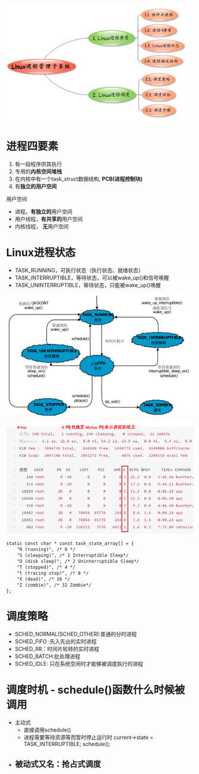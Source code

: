 ![](../photo/Pasted%20image%2020230506182128.png)
# 进程四要素
1. 有一段程序供其执行
2. 专用的**内核空间堆栈**
3. 在内核中有一个task_struct数据结构, **PCB(进程控制块)**
4. 有**独立的用户空间**

 用户空间
- 进程，**有独立的**用户空间
- 用户线程，**有共享的**用户空间
- 内核线程， **无**用户空间

# Linux进程状态
- TASK_RUNNING，可执行状态（执行状态、就绪状态）
- TASK_INTERRUPTIBLE，等待状态，可以被wake_up()和信号唤醒
- TASK_UNINTERRUPTIBLE，等待状态，只能被wake_up()唤醒

![](../photo/Pasted%20image%2020230506185455.png)

![](../photo/7fd07ff2ef07092e59ea1b4195aa38a8_MD5.png)

```
static const char * const task_state_array[] = {
	"R (running)", /* 0 */
	"S (sleeping)", /* 1 Interruptible Sleep*/
	"D (disk sleep)", /* 2 Uninterruptible Sleep*/
	"T (stopped)", /* 4 */
	"t (tracing stop)", /* 8 */
	"X (dead)", /* 16 */
	"Z (zombie)", /* 32 Zombie*/
};
```

# 调度策略
- SCHED_NORMAL(SCHED_OTHER):普通的分时进程
- SCHED_FIFO :先入先出的实时进程
- SCHED_RR：时间片轮转的实时进程
- SCHED_BATCH:批处理进程
- SCHED_IDLE: 只在系统空闲时才能够被调度执行的进程

# 调度时机 - schedule()函数什么时候被调用
- 主动式
	- 直接调用schedule()
	- 进程需要等待资源等而暂时停止运行时
		current->state = TASK_INTERRUPTIBLE; 
		schedule();
- 被动式又名：抢占式调度
	- 

